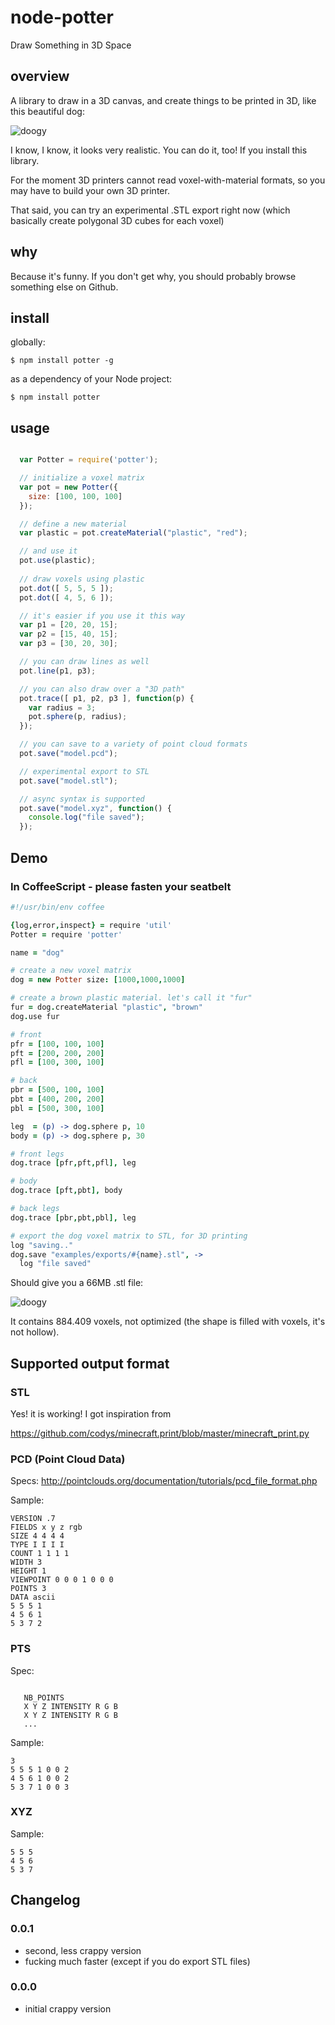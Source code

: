 
node-potter
===========

Draw Something in 3D Space

## overview

  A library to draw in a 3D canvas, and create things to be printed in 3D, like this beautiful dog:
  
  ![doogy](http://img528.imageshack.us/img528/518/doggy.png)
   
  I know, I know, it looks very realistic. You can do it, too! If you install this library.

  For the moment 3D printers cannot read voxel-with-material formats,
  so you may have to build your own 3D printer.

  That said, you can try an experimental .STL export right now
  (which basically create polygonal 3D cubes for each voxel)


## why

  Because it's funny. If you don't get why, you should probably 
  browse something else on Github.

## install

  globally:

    $ npm install potter -g

  as a dependency of your Node project:

    $ npm install potter


## usage

``` javascript

  var Potter = require('potter');

  // initialize a voxel matrix
  var pot = new Potter({
    size: [100, 100, 100]
  });

  // define a new material
  var plastic = pot.createMaterial("plastic", "red");

  // and use it
  pot.use(plastic);
  
  // draw voxels using plastic
  pot.dot([ 5, 5, 5 ]);
  pot.dot([ 4, 5, 6 ]);

  // it's easier if you use it this way
  var p1 = [20, 20, 15];
  var p2 = [15, 40, 15];
  var p3 = [30, 20, 30];

  // you can draw lines as well
  pot.line(p1, p3);

  // you can also draw over a "3D path"
  pot.trace([ p1, p2, p3 ], function(p) {
    var radius = 3;
    pot.sphere(p, radius);
  });

  // you can save to a variety of point cloud formats
  pot.save("model.pcd"); 

  // experimental export to STL
  pot.save("model.stl");

  // async syntax is supported
  pot.save("model.xyz", function() {
    console.log("file saved");
  });

```

## Demo

### In CoffeeScript - please fasten your seatbelt

``` coffeescript
#!/usr/bin/env coffee

{log,error,inspect} = require 'util'
Potter = require 'potter'

name = "dog"

# create a new voxel matrix
dog = new Potter size: [1000,1000,1000]

# create a brown plastic material. let's call it "fur"
fur = dog.createMaterial "plastic", "brown"
dog.use fur

# front
pfr = [100, 100, 100]
pft = [200, 200, 200]
pfl = [100, 300, 100]

# back
pbr = [500, 100, 100]
pbt = [400, 200, 200]
pbl = [500, 300, 100]

leg  = (p) -> dog.sphere p, 10
body = (p) -> dog.sphere p, 30

# front legs
dog.trace [pfr,pft,pfl], leg

# body
dog.trace [pft,pbt], body

# back legs
dog.trace [pbr,pbt,pbl], leg

# export the dog voxel matrix to STL, for 3D printing
log "saving.."
dog.save "examples/exports/#{name}.stl", ->
  log "file saved"

```

Should give you a 66MB .stl file:

![doogy](http://img641.imageshack.us/img641/3148/doggy2.png)

 It contains 884.409 voxels, not optimized (the shape is filled with voxels, it's not hollow).

## Supported output format

### STL

  Yes! it is working! I got inspiration from

  https://github.com/codys/minecraft.print/blob/master/minecraft_print.py


### PCD (Point Cloud Data)

  Specs: 
  http://pointclouds.org/documentation/tutorials/pcd_file_format.php

  Sample:

```
VERSION .7
FIELDS x y z rgb
SIZE 4 4 4 4
TYPE I I I I
COUNT 1 1 1 1
WIDTH 3
HEIGHT 1
VIEWPOINT 0 0 0 1 0 0 0
POINTS 3
DATA ascii
5 5 5 1
4 5 6 1
5 3 7 2
```

### PTS

  Spec: 

```

   NB_POINTS
   X Y Z INTENSITY R G B
   X Y Z INTENSITY R G B
   ...

```
  Sample:

```
3
5 5 5 1 0 0 2
4 5 6 1 0 0 2
5 3 7 1 0 0 3
```

### XYZ

  Sample:

```
5 5 5
4 5 6
5 3 7
```


## Changelog

### 0.0.1

  * second, less crappy version 
  * fucking much faster (except if you do export STL files)

### 0.0.0

  * initial crappy version


